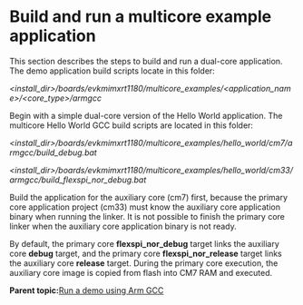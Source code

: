 # Build and run a multicore example application

This section describes the steps to build and run a dual-core application. The demo application build scripts locate in this folder:

*<install\_dir\>/boards/evkmimxrt1180/multicore\_examples/<application\_name\>/<core\_type\>/armgcc*

Begin with a simple dual-core version of the Hello World application. The multicore Hello World GCC build scripts are located in this folder:

*<install\_dir\>/boards/evkmimxrt1180/multicore\_examples/hello\_world/cm7/armgcc/build\_debug.bat*

*<install\_dir\>/boards/evkmimxrt1180/multicore\_examples/hello\_world/cm33/armgcc/build\_flexspi\_nor\_debug.bat*

Build the application for the auxiliary core \(cm7\) first, because the primary core application project \(cm33\) must know the auxiliary core application binary when running the linker. It is not possible to finish the primary core linker when the auxiliary core application binary is not ready.

By default, the primary core **flexspi\_nor\_debug** target links the auxiliary core **debug** target, and the primary core **flexspi\_nor\_release** target links the auxiliary core **release** target. During the primary core execution, the auxiliary core image is copied from flash into CM7 RAM and executed.

**Parent topic:**[Run a demo using Arm GCC](../topics/run_a_demo_using_arm_gcc.md)

